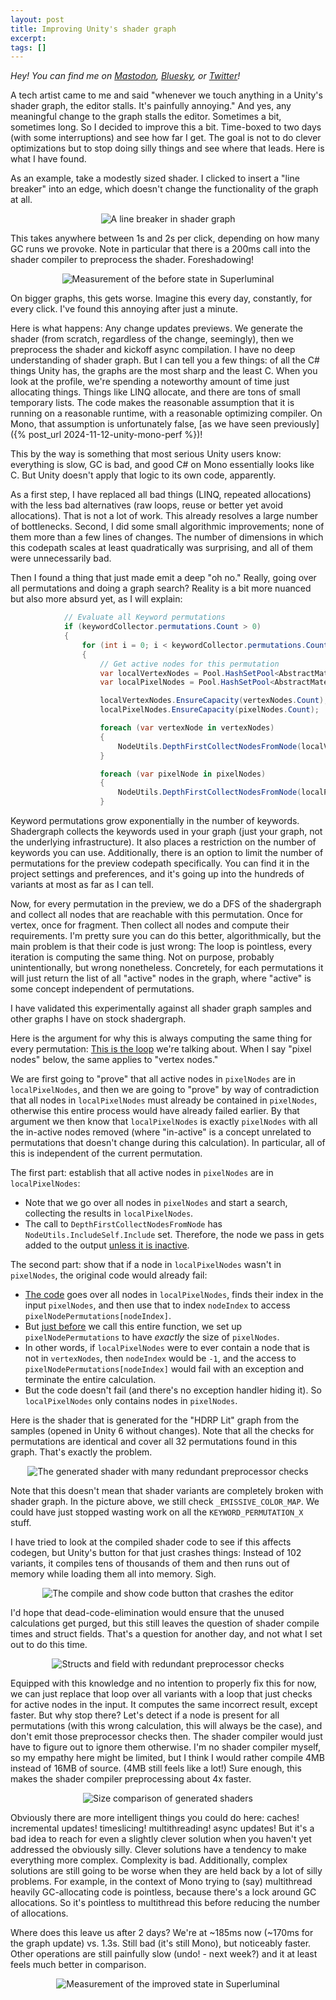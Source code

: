 ```yaml
---
layout: post
title: Improving Unity's shader graph
excerpt:
tags: []
---
```


_Hey! You can find me on [Mastodon](https://mastodon.gamedev.place/@sschoener), [Bluesky](https://bsky.app/profile/sschoener.bsky.social), or [Twitter](https://twitter.com/s4schoener)!_

A tech artist came to me and said "whenever we touch anything in a Unity's shader graph, the editor stalls. It's painfully annoying." And yes, any meaningful change to the graph stalls the editor. Sometimes a bit, sometimes long. So I decided to improve this a bit. Time-boxed to two days (with some interruptions) and see how far I get. The goal is not to do clever optimizations but to stop doing silly things and see where that leads. Here is what I have found.

As an example, take a modestly sized shader. I clicked to insert a "line breaker" into an edge, which doesn't change the functionality of the graph at all.

<p align="middle">
  <img src="/img/2024-11-17-unity-shader-graph-perf/01-line-breaker.png" alt="A line breaker in shader graph" />
</p>


This takes anywhere between 1s and 2s per click, depending on how many GC runs we provoke. Note in particular that there is a 200ms call into the shader compiler to preprocess the shader. Foreshadowing!

<p align="middle">
  <img src="/img/2024-11-17-unity-shader-graph-perf/02-before.png" alt="Measurement of the before state in Superluminal" />
</p>


On bigger graphs, this gets worse. Imagine this every day, constantly, for every click. I've found this annoying after just a minute.

Here is what happens: Any change updates previews. We generate the shader (from scratch, regardless of the change, seemingly), then we preprocess the shader and kickoff async compilation. I have no deep understanding of shader graph. But I can tell you a few things: of all the C# things Unity has, the graphs are the most sharp and the least C. When you look at the profile, we're spending a noteworthy amount of time just allocating things. Things like LINQ allocate, and there are tons of small temporary lists. The code makes the reasonable assumption that it is running on a reasonable runtime, with a reasonable optimizing compiler. On Mono, that assumption is unfortunately false, [as we have seen previously]({% post_url 2024-11-12-unity-mono-perf %})!

This by the way is something that most serious Unity users know: everything is slow, GC is bad, and good C# on Mono essentially looks like C. But Unity doesn't apply that logic to its own code, apparently.

As a first step, I have replaced all bad things (LINQ, repeated allocations) with the less bad alternatives (raw loops, reuse or better yet avoid allocations). That is not a lot of work. This already resolves a large number of bottlenecks. Second, I did some small algorithmic improvements; none of them more than a few lines of changes. The number of dimensions in which this codepath scales at least quadratically was surprising, and all of them were unnecessarily bad.

Then I found a thing that just made emit a deep "oh no." Really, going over all permutations and doing a graph search? Reality is a bit more nuanced but also more absurd yet, as I will explain:

```csharp
            // Evaluate all Keyword permutations
            if (keywordCollector.permutations.Count > 0)
            {
                for (int i = 0; i < keywordCollector.permutations.Count; i++)
                {
                    // Get active nodes for this permutation
                    var localVertexNodes = Pool.HashSetPool<AbstractMaterialNode>.Get();
                    var localPixelNodes = Pool.HashSetPool<AbstractMaterialNode>.Get();

                    localVertexNodes.EnsureCapacity(vertexNodes.Count);
                    localPixelNodes.EnsureCapacity(pixelNodes.Count);

                    foreach (var vertexNode in vertexNodes)
                    {
                        NodeUtils.DepthFirstCollectNodesFromNode(localVertexNodes, vertexNode, NodeUtils.IncludeSelf.Include, keywordCollector.permutations[i]);
                    }

                    foreach (var pixelNode in pixelNodes)
                    {
                        NodeUtils.DepthFirstCollectNodesFromNode(localPixelNodes, pixelNode, NodeUtils.IncludeSelf.Include, keywordCollector.permutations[i]);
                    }
```

Keyword permutations grow exponentially in the number of keywords. Shadergraph collects the keywords used in your graph (just your graph, not the underlying infrastructure). It also places a restriction on the number of keywords you can use. Additionally, there is an option to limit the number of permutations for the preview codepath specifically. You can find it in the project settings and preferences, and it's going up into the hundreds of variants at most as far as I can tell.

Now, for every permutation in the preview, we do a DFS of the shadergraph and collect all nodes that are reachable with this permutation. Once for vertex, once for fragment. Then collect all nodes and compute their requirements. I'm pretty sure you can do this better, algorithmically, but the main problem is that their code is just wrong: The loop is pointless, every iteration is computing the same thing. Not on purpose, probably unintentionally, but wrong nonetheless. Concretely, for each permutations it will just return the list of all "active" nodes in the graph, where "active" is some concept independent of permutations.

I have validated this experimentally against all shader graph samples and other graphs I have on stock shadergraph.

Here is the argument for why this is always computing the same thing for every permutation: [This is the loop](https://github.com/Unity-Technologies/Graphics/blob/ba62a59864270b82f88d9396878da2926f69b353/Packages/com.unity.shadergraph/Editor/Generation/Processors/GenerationUtils.cs#L502) we're talking about. When I say "pixel nodes" below, the same applies to "vertex nodes."

We are first going to "prove" that all active nodes in `pixelNodes` are in `localPixelNodes`, and then we are going to  "prove" by way of contradiction that all nodes in `localPixelNodes` must already be contained in `pixelNodes`, otherwise this entire process would have already failed earlier. By that argument we then know that `localPixelNodes` is exactly `pixelNodes` with all the in-active nodes removed (where "in-active" is a concept unrelated to permutations that doesn't change during this calculation). In particular, all of this is independent of the current permutation.

The first part: establish that all active nodes in `pixelNodes` are in `localPixelNodes`:
 * Note that we go over all nodes in `pixelNodes` and start a search, collecting the results in `localPixelNodes`.
 * The call to `DepthFirstCollectNodesFromNode` has `NodeUtils.IncludeSelf.Include` set. Therefore, the node we pass in gets added to the output [unless it is inactive](https://github.com/Unity-Technologies/Graphics/blob/ba62a59864270b82f88d9396878da2926f69b353/Packages/com.unity.shadergraph/Editor/Data/Implementation/NodeUtils.cs#L141).

The second part: show that if a node in `localPixelNodes` wasn't in `pixelNodes`, the original code would already fail:
 * [The code](https://github.com/Unity-Technologies/Graphics/blob/ba62a59864270b82f88d9396878da2926f69b353/Packages/com.unity.shadergraph/Editor/Generation/Processors/GenerationUtils.cs#L533) goes over all nodes in `localPixelNodes`, finds their index in the input `pixelNodes`, and then use that to index  `nodeIndex` to access `pixelNodePermutations[nodeIndex]`.
 * But [just before](https://github.com/Unity-Technologies/Graphics/blob/ba62a59864270b82f88d9396878da2926f69b353/Packages/com.unity.shadergraph/Editor/Generation/Processors/Generator.cs#L664) we call this entire function, we set up `pixelNodePermutations` to have _exactly_ the size of `pixelNodes`.
 * In other words, if `localPixelNodes` were to ever contain a node that is not in `vertexNodes`, then `nodeIndex` would be `-1`, and the access to `pixelNodePermutations[nodeIndex]` would fail with an exception and terminate the entire calculation.
 * But the code doesn't fail (and there's no exception handler hiding it). So `localPixelNodes` only contains nodes in `pixelNodes`.

Here is the shader that is generated for the "HDRP Lit" graph from the samples (opened in Unity 6 without changes). Note that all the checks for permutations are identical and cover all 32 permutations found in this graph. That's exactly the problem.
<p align="middle">
  <img src="/img/2024-11-17-unity-shader-graph-perf/03-generated-shader.png" alt="The generated shader with many redundant preprocessor checks" />
</p>

Note that this doesn't mean that shader variants are completely broken with shader graph. In the picture above, we still check `_EMISSIVE_COLOR_MAP`. We could have just stopped wasting work on all the `KEYWORD_PERMUTATION_X` stuff.

I have tried to look at the compiled shader code to see if this affects codegen, but Unity's button for that just crashes things: Instead of 102 variants, it compiles tens of thousands of them and then runs out of memory while loading them all into memory. Sigh.
<p align="middle">
  <img src="/img/2024-11-17-unity-shader-graph-perf/04-button-crash.png" alt="The compile and show code button that crashes the editor" />
</p>

I'd hope that dead-code-elimination would ensure that the unused calculations get purged, but this still leaves the question of shader compile times and struct fields. That's a question for another day, and not what I set out to do this time.

<p align="middle">
  <img src="/img/2024-11-17-unity-shader-graph-perf/05-struct-fields.png" alt="Structs and field with redundant preprocessor checks" />
</p>


Equipped with this knowledge and no intention to properly fix this for now, we can just replace that loop over all variants with a loop that just checks for active nodes in the input. It computes the same incorrect result, except faster. But why stop there? Let's detect if a node is present for all permutations (with this wrong calculation, this will always be the case), and don't emit those preprocessor checks then. The shader compiler would just have to figure out to ignore them otherwise. I'm no shader compiler myself, so my empathy here might be limited, but I think I would rather compile 4MB instead of 16MB of source. (4MB still feels like a lot!) Sure enough, this makes the shader compiler preprocessing about 4x faster.

<p align="middle">
  <img src="/img/2024-11-17-unity-shader-graph-perf/06-shader-sizes.png" alt="Size comparison of generated shaders" />
</p>

Obviously there are more intelligent things you could do here: caches! incremental updates! timeslicing! multithreading! async updates! But it's a bad idea to reach for even a slightly clever solution when you haven't yet addressed the obviously silly. Clever solutions have a tendency to make everything more complex. Complexity is bad. Additionally, complex solutions are still going to be worse when they are held back by a lot of silly problems. For example, in the context of Mono trying to (say) multithread heavily GC-allocating code is pointless, because there's a lock around GC allocations. So it's pointless to multithread this before reducing the number of allocations.

Where does this leave us after 2 days? We're at ~185ms now (~170ms for the graph update) vs. 1.3s. Still bad (it's still Mono), but noticeably faster. Other operations are still painfully slow (undo! - next week?) and it at least feels much better in comparison.

<p align="middle">
  <img src="/img/2024-11-17-unity-shader-graph-perf/07-after.png" alt="Measurement of the improved state in Superluminal" />
</p>
